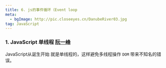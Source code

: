 ```yaml
---
title: 6. js的事件循环（Event loop
meta: 
  - bgImage: http://pic.closeeyes.cn/DanubeRiver03.jpg
tag: JavaScript
---
```


### 1. JavaScript 单线程 [阮一峰](http://www.ruanyifeng.com/blog/2014/10/event-loop.html)
JavaScript从诞生开始 就是单线程的，这样避免多线程操作 `DOM` 带来不知名的错误。

